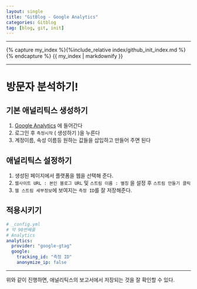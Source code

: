 ```yaml
---
layout: single
title: "GitBlog - Google Analytics"
categories: Gitblog
tag: [blog, git, init]
---
```


---

{% capture my_index %}{%include_relative index/github_init_index.md %}{% endcapture %}
{{ my_index | markdownify }}

---

# 방문자 분석하기!

## 기본 애널리틱스 생성하기

1. [Google Analytics](https://analytics.google.com) 에 들어간다
1. 로그인 후 `측정시작` ( 생성하기 )을 누른다
1. 계정이름, 속성 이름등 원하는 값들을 삽입하고 만들어 주면 된다

## 애널리틱스 설정하기

1. 생성된 페이지에서 플랫폼을 웹을 선택해 준다.
1. `웹사이트 URL : 본인 블로그 URL` 및 `스트림 이름 : 별칭` 을 설정 후 `스트림 만들기 클릭`
1. `웹 스트림 세부정보`에 보여지는 `측정 ID`를 잘 저장해준다.

## 적용시키기

```yml
# _config.yml
# 약 90번째줄
# Analytics
analytics:
  provider: "google-gtag"
  google:
    tracking_id: "측정 ID"
    anonymize_ip: false
```

---

위와 같이 진행하면, 애널리틱스의 보고서에서 저장되는 것을 잘 확인할 수 있다.
